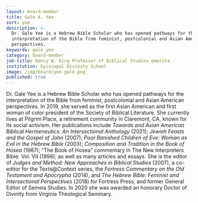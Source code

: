 ```yaml
---
layout: board-member
title: Gale A. Yee
sort: yee
description: >-
  Dr. Gale Yee is a Hebrew Bible Scholar who has opened pathways for the
  interpretation of the Bible from feminist, postcolonial and Asian American
  perspectives.
keywords: gale yee
category: board-member
job-title: Nancy W. King Professor of Biblical Studies emerita
institution: Episcopal Divinity School
image: /img/board/yee-gale.png
published: true
---
```


Dr. Gale Yee is a Hebrew Bible Scholar who has opened pathways for the interpretation of the Bible from feminist, postcolonial and Asian American perspectives. In 2019, she served as the first Asian American and first woman of color president of the Society of Biblical Literature. She currently lives at Pilgrim Place, a retirement community in Claremont, CA, known for its social activism. Her publications include _Towards and Asian American Biblical Hermeneutics: An Intersectional Anthology_ (2021); _Jewish Feasts and the Gospel of John_ (2007); _Poor Banished Children of Eve: Woman as Evil in the Hebrew Bible_ (2003); _Composition and Tradition in the Book of Hosea_ (1987); “The Book of Hosea” commentary in The New Interpreters Bible. Vol. VII (1996); as well as many articles and essays. She is the editor of _Judges and Method: New Approaches in Biblical Studies_ (2007), a co-editor for the Texts@Context series, the _Fortress Commentary on the Old Testament and Apocrypha_ (2014), and _The Hebrew Bible: Feminist and Intersectional Perspectives_ (2018) for Fortress Press, and former General Editor of Semeia Studies. In 2020 she was awarded an honorary Doctor of Divinity from Virginia Theological Seminary.
